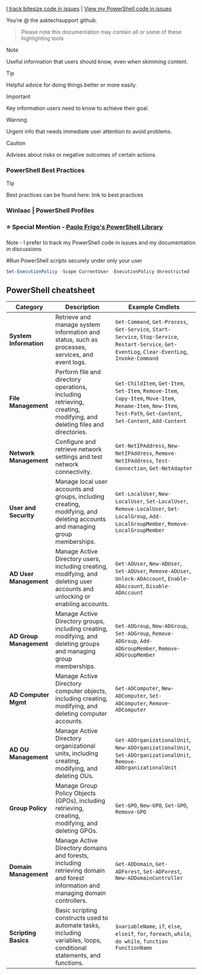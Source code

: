 [I track bitesize code in issues](https://github.com/asktechsupport/help/milestones) | [View my PowerShell code in issues](https://github.com/asktechsupport/help/milestones)

You're @ the asktechsupport github.

> Please note this documentation may contain all or some of these highlighting tools

> [!NOTE]
> Useful information that users should know, even when skimming content.

> [!TIP]
> Helpful advice for doing things better or more easily.

> [!IMPORTANT]
> Key information users need to know to achieve their goal.

> [!WARNING]
> Urgent info that needs immediate user attention to avoid problems.

> [!CAUTION]
> Advises about risks or negative outcomes of certain actions.

### PowerShell Best Practices
> [!TIP] 
> Best practices can be found here: link to best practices


### WinIaac | PowerShell Profiles


### ⭐ Special Mention - [Paolo Frigo's PowerShell Library](https://github.com/PaoloFrigo/scriptinglibrary/tree/master/Blog/PowerShell)

Note - I prefer to track my PowerShell code in issues and my documentation in discussions

#Run PowerShell scripts securely under only your user

```powershell
Set-ExecutionPolicy -Scope CurrentUser -ExecutionPolicy Unrestricted
```
## PowerShell cheatsheet

| **Category**            | **Description**                                                                                                                                   | **Example Cmdlets**                                                                                                                                                                  |
|-------------------------|---------------------------------------------------------------------------------------------------------------------------------------------------|-------------------------------------------------------------------------------------------------------------------------------------------------------------------------------------|
| **System Information**  | Retrieve and manage system information and status, such as processes, services, and event logs.                                                   | `Get-Command`, `Get-Process`, `Get-Service`, `Start-Service`, `Stop-Service`, `Restart-Service`, `Get-EventLog`, `Clear-EventLog`, `Invoke-Command`                                |
| **File Management**     | Perform file and directory operations, including retrieving, creating, modifying, and deleting files and directories.                             | `Get-ChildItem`, `Get-Item`, `Set-Item`, `Remove-Item`, `Copy-Item`, `Move-Item`, `Rename-Item`, `New-Item`, `Test-Path`, `Get-Content`, `Set-Content`, `Add-Content`             |
| **Network Management**  | Configure and retrieve network settings and test network connectivity.                                                                           | `Get-NetIPAddress`, `New-NetIPAddress`, `Remove-NetIPAddress`, `Test-Connection`, `Get-NetAdapter`                                                                                  |
| **User and Security**   | Manage local user accounts and groups, including creating, modifying, and deleting accounts and managing group memberships.                       | `Get-LocalUser`, `New-LocalUser`, `Set-LocalUser`, `Remove-LocalUser`, `Get-LocalGroup`, `Add-LocalGroupMember`, `Remove-LocalGroupMember`                                          |
| **AD User Management**  | Manage Active Directory users, including creating, modifying, and deleting user accounts and unlocking or enabling accounts.                      | `Get-ADUser`, `New-ADUser`, `Set-ADUser`, `Remove-ADUser`, `Unlock-ADAccount`, `Enable-ADAccount`, `Disable-ADAccount`                                                             |
| **AD Group Management** | Manage Active Directory groups, including creating, modifying, and deleting groups and managing group memberships.                               | `Get-ADGroup`, `New-ADGroup`, `Set-ADGroup`, `Remove-ADGroup`, `Add-ADGroupMember`, `Remove-ADGroupMember`                                                                          |
| **AD Computer Mgmt**    | Manage Active Directory computer objects, including creating, modifying, and deleting computer accounts.                                         | `Get-ADComputer`, `New-ADComputer`, `Set-ADComputer`, `Remove-ADComputer`                                                                                                          |
| **AD OU Management**    | Manage Active Directory organizational units, including creating, modifying, and deleting OUs.                                                   | `Get-ADOrganizationalUnit`, `New-ADOrganizationalUnit`, `Set-ADOrganizationalUnit`, `Remove-ADOrganizationalUnit`                                                                   |
| **Group Policy**        | Manage Group Policy Objects (GPOs), including retrieving, creating, modifying, and deleting GPOs.                                                | `Get-GPO`, `New-GPO`, `Set-GPO`, `Remove-GPO`                                                                                                                                       |
| **Domain Management**   | Manage Active Directory domains and forests, including retrieving domain and forest information and managing domain controllers.                  | `Get-ADDomain`, `Get-ADForest`, `Set-ADForest`, `New-ADDomainController`                                                                                                            |
| **Scripting Basics**    | Basic scripting constructs used to automate tasks, including variables, loops, conditional statements, and functions.                            | `$variableName`, `if`, `else`, `elseif`, `for`, `foreach`, `while`, `do while`, `function FunctionName`                                                                             |




